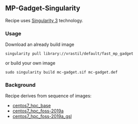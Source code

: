 ## MP-Gadget-Singularity
Recipe uses [Singularity 3](https://sylabs.io/guides/3.0/user-guide/) technology.
### Usage
Download an already build image
````
singularity pull library://vrastil/default/fast_mp_gadget
````
or build your own image
````
sudo singularity build mc-gadget.sif mc-gadget.def 
````
### Background
Recipe derives from sequence of images:
 - [centos7_hpc_base](https://github.com/jose-d/easybuild-singularity-testbench/blob/master/centos7_hpc-base.def)
 - [centos7_hpc_foss-2019a](https://github.com/jose-d/easybuild-singularity-testbench/blob/master/centos7_hpc-base.def)
 - [centos7_hpc_foss-2019a_gsl](https://github.com/jose-d/easybuild-singularity-testbench/blob/master/centos7_hpc-base_gsl.def)

